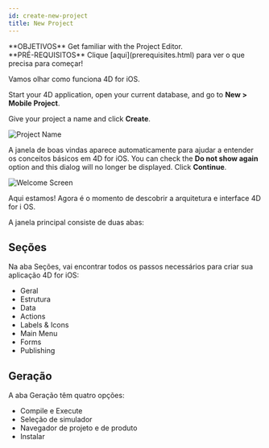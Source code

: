 ```yaml
---
id: create-new-project
title: New Project
---
```


<div markdown="1" class = "objectives">
**OBJETIVOS**
Get familiar with the Project Editor.
</div>

<div markdown="1" class = "prerequisites">
**PRÉ-REQUISITOS**
Clique [aqui](prerequisites.html) para ver o que precisa para começar!
</div>

Vamos olhar como funciona 4D for iOS.

Start your 4D application, open your current database, and go to **New > Mobile Project**.

Give your project a name and click **Create**.

![Project Name](assets/en/project-editor/Project-creation-4D-for-iOS.png)

A janela de boas vindas aparece automaticamente para ajudar a entender os conceitos básicos em 4D for iOS. You can check the **Do not show again** option and this dialog will no longer be displayed. Click **Continue**.

![Welcome Screen](assets/en/project-editor/Welcome-Screen-4D-for-iOS.png)

Aqui estamos! Agora é o momento de descobrir a arquitetura e interface 4D for i OS.

A janela principal consiste de duas abas:

## Seções

Na aba Seções, vai encontrar todos os passos necessários para criar sua aplicação 4D for iOS:

* Geral
* Estrutura
* Data
* Actions
* Labels & Icons
* Main Menu
* Forms
* Publishing

## Geração

A aba Geração têm quatro opções:

* Compile e Execute
* Seleção de simulador
* Navegador de projeto e de produto
* Instalar 
